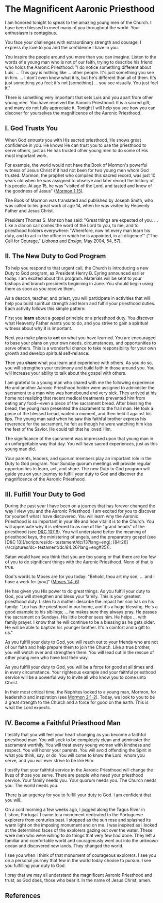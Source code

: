 # The Magnificent Aaronic Priesthood

I am honored tonight to speak to the amazing young men of the Church. I have
been blessed to meet many of you throughout the world. Your enthusiasm is
contagious.

You face your challenges with extraordinary strength and courage. I express my
love to you and the confidence I have in you.

You inspire the people around you more than you can imagine. Listen to the
words of a young man who is not of our faith, trying to describe his friend
who holds the Aaronic Priesthood: "I do notice something different about Luis.
... This guy is nothing like ... other people. It's just something you see in him.
... I don't even know what it is, but he's different than all of them. It's just
something you feel; it's not [something] ... you see visually. You just feel
it."

There is something very important that sets Luis and you apart from other
young men. You have received the Aaronic Priesthood. It is a sacred gift, and
many do not fully appreciate it. Tonight I will help you see how you can
discover for yourselves the magnificence of the Aaronic Priesthood.

## I. God Trusts You

When God entrusts you with His sacred priesthood, He shows great confidence in
you. He knows He can trust you to use the priesthood to serve others, just as
He has trusted other young men to do some of His most important work.

For example, the world would not have the Book of Mormon's powerful witness of
Jesus Christ if it had not been for two young men whom God trusted. Mormon,
the prophet who compiled this sacred record, was just 10 years old when he was
assigned to observe and later record the history of his people. At age 15, he
was "visited of the Lord, and tasted and knew of the goodness of Jesus"
([Mormon 1:15](/scriptures/bofm/morm/1.15?lang=eng#14)).

The Book of Mormon was translated and published by Joseph Smith, who was
called to his great work at age 14, when he was visited by Heavenly Father and
Jesus Christ.

President Thomas S. Monson has said: "Great things are expected of you. ... Like
a clarion call comes the word of the Lord to you, to me, and to priesthood
holders everywhere: 'Wherefore, now let every man learn his duty, and to act
in the office in which he is appointed, in all diligence'" ("The Call for
Courage," _Liahona_ and _Ensign,_ May 2004, 54, 57).

## II. The New Duty to God Program

To help you respond to that urgent call, the Church is introducing a new Duty
to God program, as President Henry B. Eyring announced earlier today. I am
excited about this program. Materials will be sent to your bishops and branch
presidents beginning in June. You should begin using them as soon as you
receive them.

As a deacon, teacher, and priest, you will participate in activities that will
help you build spiritual strength and learn and fulfill your priesthood
duties. Each activity follows this simple pattern:

First you **learn** about a gospel principle or a priesthood duty. You
discover what Heavenly Father wants you to do, and you strive to gain a
spiritual witness about why it is important.

Next you make plans to **act** on what you have learned. You are encouraged to
base your plans on your own needs, circumstances, and opportunities to serve
others. This is a wonderful chance to take responsibility for your own growth
and develop spiritual self-reliance.

Then you **share** what you learn and experience with others. As you do so,
you will strengthen your testimony and build faith in those around you. You
will increase your ability to talk about the gospel with others.

I am grateful to a young man who shared with me the following experience. He
and another Aaronic Priesthood holder were assigned to administer the
sacrament to a man who was homebound and very sick. They arrived at his home
not realizing that recent medical treatments prevented him from eating any
food--even a piece of the sacrament bread. After blessing the bread, the young
man presented the sacrament to the frail man. He took a piece of the blessed
bread, waited a moment, and then held it against his lips. The young man said
when he saw this faithful brother express his reverence for the sacrament, he
felt as though he were watching him kiss the feet of the Savior. He could tell
that he loved Him.

The significance of the sacrament was impressed upon that young man in an
unforgettable way that day. You will have sacred experiences, just as this
young man did.

Your parents, leaders, and quorum members play an important role in the Duty
to God program. Your Sunday quorum meetings will provide regular opportunities
to learn, act, and share. The new Duty to God program will guide you on your
journey to fulfill your duty to God and discover the magnificence of the
Aaronic Priesthood.

## III. Fulfill Your Duty to God

During the past year I have been on a journey that has forever changed the way
I view you and the Aaronic Priesthood. I am excited for you to discover for
yourself what I have discovered. You will learn why the Aaronic Priesthood is
so important in your life and how vital it is to the Church. You will
appreciate why it is referred to as one of the "grand heads" of the priesthood
(see [D&amp;C 107:6](/scriptures/dc-testament/dc/107.6?lang=eng#5)). You will
understand better the meaning of priesthood keys, the ministering of angels,
and the preparatory gospel (see [D&amp;C 13](/scriptures/dc-
testament/dc/13?lang=eng); [84:26](/scriptures/dc-
testament/dc/84.26?lang=eng#25)).

Satan would have you think that you are too young or that there are too few of
you to do significant things with the Aaronic Priesthood. None of that is
true.

God's words to Moses are for you today: "Behold, thou art my son; ... and I have
a work for [you]" ([Moses 1:4, 6](/scriptures/pgp/moses/1.4,6?lang=eng#3)).

He has given you His power to do great things. As you fulfill your duty to
God, you will strengthen and bless your family. This is your greatest
priesthood duty. Listen to a mother describe the impact her son has on his
family: "Leo has the priesthood in our home, and it's a huge blessing. He's a
good example to his siblings; ... he makes sure they always pray. He passes the
sacrament on Sundays. His little brother sees him. He helps ... with family
prayer. I know that he will continue to be a blessing as he gets older. He
will be able to baptize his younger brother. It's a comfort and a gift to us."

As you fulfill your duty to God, you will reach out to your friends who are
not of our faith and help prepare them to join the Church. Like a true
brother, you will watch over and strengthen them. You will lead out in the
rescue of other young men who have lost their way.

As you fulfill your duty to God, you will be a force for good at all times and
in every circumstance. Your righteous example and your faithful priesthood
service will be a powerful way to invite all who know you to come unto Christ.

In their most critical time, the Nephites looked to a young man, Mormon, for
leadership and inspiration (see [Mormon
2:1-2](/scriptures/bofm/morm/2.1-2?lang=eng#0)). Today, we look to you to be a
great strength to the Church and a force for good on the earth. This is what
the Lord expects.

## IV. Become a Faithful Priesthood Man

I testify that you will feel your heart changing as you become a faithful
priesthood man. You will seek to be completely clean and administer the
sacrament worthily. You will treat every young woman with kindness and
respect. You will honor your parents. You will avoid offending the Spirit in
what you think, say, or do. You will come to know the Lord, whom you serve,
and you will ever strive to be like Him.

I testify that your faithful service in the Aaronic Priesthood will change the
lives of those you serve. There are people who need your priesthood service.
Your family needs you. Your quorum needs you. The Church needs you. The world
needs you.

There is an urgency for you to fulfill your duty to God. I am confident that
you will.

On a cold morning a few weeks ago, I jogged along the Tagus River in Lisbon,
Portugal. I came to a monument dedicated to the Portuguese explorers from
centuries past. I stopped as the sun rose and splashed its warm light on the
imposing monument and on me. I was inspired as I looked at the determined
faces of the explorers gazing out over the water. These were men who were
willing to do things that very few had done. They left a familiar and
comfortable world and courageously went out into the unknown ocean and
discovered new lands. They changed the world.

I see you when I think of that monument of courageous explorers. I see you on
a personal journey that few in the world today choose to pursue. I see you
fulfilling your duty to God.

I pray that we may all understand the magnificent Aaronic Priesthood and
trust, as God does, those who bear it. In the name of Jesus Christ, amen.

## References


